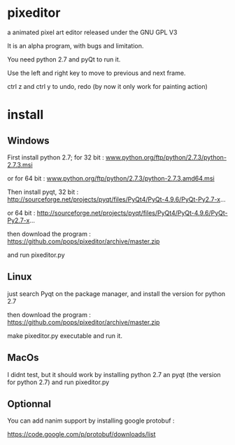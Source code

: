 pixeditor
=========

a animated pixel art editor released under the GNU GPL V3

It is an alpha program, with bugs and limitation.

You need python 2.7 and pyQt to run it.

Use the left and right key to move to previous and next frame.

ctrl z and ctrl y to undo, redo (by now it only work for painting action)


install
======

Windows
------
First install python 2.7; for 32 bit : www.python.org/ftp/python/2.7.3/python-2.7.3.msi

or for 64 bit : www.python.org/ftp/python/2.7.3/python-2.7.3.amd64.msi

Then install pyqt, 32 bit : http://sourceforge.net/projects/pyqt/files/PyQt4/PyQt-4.9.6/PyQt-Py2.7-x...

or 64 bit : http://sourceforge.net/projects/pyqt/files/PyQt4/PyQt-4.9.6/PyQt-Py2.7-x...

then download the program : https://github.com/pops/pixeditor/archive/master.zip

and run pixeditor.py


Linux
----
just search Pyqt on the package manager, and install the version for python 2.7

then download the program : https://github.com/pops/pixeditor/archive/master.zip

make pixeditor.py executable and run it.


MacOs
----
I didnt test, but it should work by installing python 2.7 an pyqt (the version for python 2.7) and run pixeditor.py


Optionnal
--------
You can add nanim support by installing google protobuf :

https://code.google.com/p/protobuf/downloads/list


